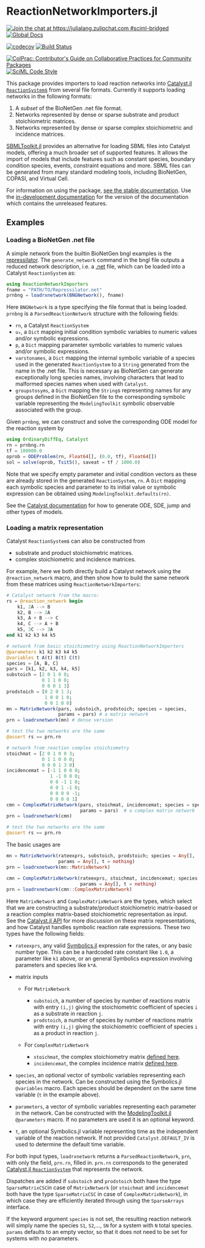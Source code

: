# ReactionNetworkImporters.jl

[![Join the chat at https://julialang.zulipchat.com #sciml-bridged](https://img.shields.io/static/v1?label=Zulip&message=chat&color=9558b2&labelColor=389826)](https://julialang.zulipchat.com/#narrow/stream/279055-sciml-bridged)
[![Global Docs](https://img.shields.io/badge/docs-SciML-blue.svg)](https://docs.sciml.ai/ReactionNetworkImporters/stable/)

[![codecov](https://codecov.io/gh/SciML/ReactionNetworkImporters.jl/branch/master/graph/badge.svg)](https://codecov.io/gh/SciML/ReactionNetworkImporters.jl)
[![Build Status](https://github.com/SciML/ReactionNetworkImporters.jl/workflows/CI/badge.svg)](https://github.com/SciML/ReactionNetworkImporters.jl/actions?query=workflow%3ACI)

[![ColPrac: Contributor's Guide on Collaborative Practices for Community Packages](https://img.shields.io/badge/ColPrac-Contributor%27s%20Guide-blueviolet)](https://github.com/SciML/ColPrac)
[![SciML Code Style](https://img.shields.io/static/v1?label=code%20style&message=SciML&color=9558b2&labelColor=389826)](https://github.com/SciML/SciMLStyle)

This package provides importers to load reaction networks into
[Catalyst.jl](https://docs.sciml.ai/Catalyst/stable/)
[`ReactionSystem`s](https://docs.sciml.ai/Catalyst/stable/api/catalyst_api/#ModelingToolkit.ReactionSystem)
from several file formats. Currently it supports loading networks in the
following formats:

 1. A *subset* of the BioNetGen .net file format.
 2. Networks represented by dense or sparse substrate and product stoichiometric
    matrices.
 3. Networks represented by dense or sparse complex stoichiometric and incidence matrices.

[SBMLToolkit.jl](https://docs.sciml.ai/SBMLToolkit/stable/) provides an
alternative for loading SBML files into Catalyst models, offering a much broader
set of supported features. It allows the import of models that include features
such as constant species, boundary condition species, events, constraint
equations and more. SBML files can be generated from many standard modeling
tools, including BioNetGen, COPASI, and Virtual Cell.

For information on using the package,
[see the stable documentation](https://docs.sciml.ai/ReactionNetworkImporters/stable/). Use the
[in-development documentation](https://docs.sciml.ai/ReactionNetworkImporters/dev/) for the version of
the documentation which contains the unreleased features.

## Examples

### Loading a BioNetGen .net file

A simple network from the builtin BioNetGen bngl examples is the
[repressilator](data/repressilator/Repressilator.bngl). The `generate_network`
command in the bngl file outputs a reduced network description, i.e. a
[.net](data/repressilator/Repressilator.net) file, which can be loaded into a
Catalyst `ReactionSystem` as:

```julia
using ReactionNetworkImporters
fname = "PATH/TO/Repressilator.net"
prnbng = loadrxnetwork(BNGNetwork(), fname)
```

Here `BNGNetwork` is a type specifying the file format that is being loaded.
`prnbng` is a `ParsedReactionNetwork` structure with the following fields:

  - `rn`, a Catalyst `ReactionSystem`
  - `u₀`, a `Dict` mapping initial condition symbolic variables to numeric values
    and/or symbolic expressions.
  - `p`, a `Dict` mapping parameter symbolic variables to numeric values and/or
    symbolic expressions.
  - `varstonames`, a `Dict` mapping the internal symbolic variable of a species
    used in the generated `ReactionSystem` to a `String` generated from the name
    in the .net file. This is necessary as BioNetGen can generate exceptionally
    long species names, involving characters that lead to malformed species names
    when used with `Catalyst`.
  - `groupstosyms`, a `Dict` mapping the `String`s representing names for any
    groups defined in the BioNetGen file to the corresponding symbolic variable
    representing the `ModelingToolkit` symbolic observable associated with the
    group.

Given `prnbng`, we can construct and solve the corresponding ODE model for the
reaction system by

```julia
using OrdinaryDiffEq, Catalyst
rn = prnbng.rn
tf = 100000.0
oprob = ODEProblem(rn, Float64[], (0.0, tf), Float64[])
sol = solve(oprob, Tsit5(), saveat = tf / 1000.0)
```

Note that we specify empty parameter and initial condition vectors as these are
already stored in the generated `ReactionSystem`, `rn`. A `Dict` mapping each
symbolic species and parameter to its initial value or symbolic expression can
be obtained using `ModelingToolkit.defaults(rn)`.

See the [Catalyst documentation](https://docs.sciml.ai/Catalyst/stable/) for how to
generate ODE, SDE, jump and other types of models.

### Loading a matrix representation

Catalyst `ReactionSystem`s can also be constructed from

  - substrate and product stoichiometric matrices.
  - complex stoichiometric and incidence matrices.

For example, here we both directly build a Catalyst
network using the `@reaction_network` macro, and then show how to build the same
network from these matrices using `ReactionNetworkImporters`:

```julia
# Catalyst network from the macro:
rs = @reaction_network begin
    k1, 2A --> B
    k2, B --> 2A
    k3, A + B --> C
    k4, C --> A + B
    k5, 3C --> 3A
end k1 k2 k3 k4 k5

# network from basic stoichiometry using ReactionNetworkImporters
@parameters k1 k2 k3 k4 k5
@variables t A(t) B(t) C(t)
species = [A, B, C]
pars = [k1, k2, k3, k4, k5]
substoich = [2 0 1 0 0;
             0 1 1 0 0;
             0 0 0 1 3]
prodstoich = [0 2 0 1 3;
              1 0 0 1 0;
              0 0 1 0 0]
mn = MatrixNetwork(pars, substoich, prodstoich; species = species,
                   params = pars) # a matrix network
prn = loadrxnetwork(mn) # dense version

# test the two networks are the same
@assert rs == prn.rn

# network from reaction complex stoichiometry
stoichmat = [2 0 1 0 0 3;
             0 1 1 0 0 0;
             0 0 0 1 3 0]
incidencemat = [-1 1 0 0 0;
                1 -1 0 0 0;
                0 0 -1 1 0;
                0 0 1 -1 0;
                0 0 0 0 -1;
                0 0 0 0 1]
cmn = ComplexMatrixNetwork(pars, stoichmat, incidencemat; species = species,
                           params = pars)  # a complex matrix network
prn = loadrxnetwork(cmn)

# test the two networks are the same
@assert rs == prn.rn
```

The basic usages are

```julia
mn = MatrixNetwork(rateexprs, substoich, prodstoich; species = Any[],
                   params = Any[], t = nothing)
prn = loadrxnetwork(mn::MatrixNetwork)

cmn = ComplexMatrixNetwork(rateexprs, stoichmat, incidencemat; species = Any[],
                           params = Any[], t = nothing)
prn = loadrxnetwork(cmn::ComplexMatrixNetwork)
```

Here `MatrixNetwork` and `ComplexMatrixNetwork` are the types, which select that
we are constructing a substrate/product stoichiometric matrix-based or a
reaction complex matrix-based stoichiometric representation as input. See the
[Catalyst.jl API](hhttps://docs.sciml.ai/Catalyst/stable/api/catalyst_api/) for more
discussion on these matrix representations, and how Catalyst handles symbolic
reaction rate expressions. These two types have the following fields:

  - `rateexprs`, any valid
    [Symbolics.jl](https://docs.sciml.ai/Symbolics/stable/) expression for
    the rates, or any basic number type. This can be a hardcoded rate constant
    like `1.0`, a parameter like `k1` above, or an general Symbolics expression
    involving parameters and species like `k*A`.

  - matrix inputs
    
      + For `MatrixNetwork`
        
          * `substoich`, a number of species by number of reactions matrix with entry
            `(i,j)` giving the stoichiometric coefficient of species `i` as a
            substrate in reaction `j`.
          * `prodstoich`, a number of species by number of reactions matrix with entry
            `(i,j)` giving the stoichiometric coefficient of species `i` as a product
            in reaction `j`.
    
      + For `ComplexMatrixNetwork`
        
          * `stoichmat`, the complex stoichiometry matrix [defined
            here](https://docs.sciml.ai/Catalyst/stable/api/catalyst_api/#Catalyst.complexstoichmat).
          * `incidencemat`, the complex incidence matrix [defined
            here](https://docs.sciml.ai/Catalyst/stable/api/catalyst_api/#Catalyst.reactioncomplexes).
  - `species`, an optional vector of symbolic variables representing each species
    in the network. Can be constructed using the Symbolics.jl `@variables` macro.
    Each species should be dependent on the same time variable (`t` in the example
    above).
  - `parameters`, a vector of symbolic variables representing each parameter in
    the network. Can be constructed with the
    [ModelingToolkit.jl](https://docs.sciml.ai/ModelingToolkit/stable/)
    `@parameters` macro. If no parameters are used it is an optional keyword.
  - `t`, an optional Symbolics.jl variable representing time as the independent
    variable of the reaction network. If not provided `Catalyst.DEFAULT_IV` is
    used to determine the default time variable.

For both input types, `loadrxnetwork` returns a `ParsedReactionNetwork`, `prn`,
with only the field, `prn.rn`, filled in. `prn.rn` corresponds to the generated
[Catalyst.jl
`ReactionSystem`](https://docs.sciml.ai/Catalyst/stable/api/catalyst_api/#Catalyst.ReactionSystem)
that represents the network.

Dispatches are added if `substoich` and `prodstoich` both have the type
`SparseMatrixCSC`in case of `MatrixNetwork` (or `stoichmat` and `incidencemat`
both have the type `SparseMatrixCSC` in case of `ComplexMatrixNetwork`), in
which case they are efficiently iterated through using the `SparseArrays`
interface.

If the keyword argument `species` is not set, the resulting reaction network
will simply name the species `S1`, `S2`,..., `SN` for a system with `N` total
species. `params` defaults to an empty vector, so that it does not need to be
set for systems with no parameters.

<!-- ### Loading a RSSA format network file
As the licensing is unclear we can not redistribute any example RSSA formatted networks. They can be downloaded from the model collection link listed above. Assuming you've saved both a reaction network file and corresponding initial condition file, they can be loaded as
```julia
initialconditionf = "PATH/TO/FILE"
networkf = "PATH/TO/FILE"
rssarn = loadrxnetwork(RSSANetwork(), "RSSARxSys", initialconditionf, networkf)
```
Here `RSSANetwork` specifies the type of the file to parse, and `RSSARxSys` gives the type of the generated `reaction_network`. `rssarn` is again a `ParsedReactionNetwork`, but only the `rn` and `u₀` fields will now be relevant (the remaining fields will be set to `nothing`). -->

